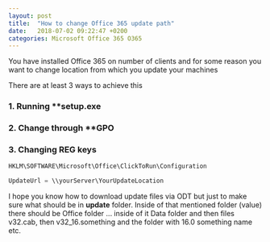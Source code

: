 ```yaml
---
layout: post
title:  "How to change Office 365 update path"
date:   2018-07-02 09:22:47 +0200
categories: Microsoft Office 365 O365
---
```


You have installed Office 365 on number of clients and for some reason you want to change location from which you update your machines

There are at least 3 ways to achieve this

### 1. Running **setup.exe

### 2. Change through **GPO

### 3. Changing REG keys

```cs
HKLM\SOFTWARE\Microsoft\Office\ClickToRun\Configuration

UpdateUrl = \\yourServer\YourUpdateLocation
```
I hope you know how to download update files via ODT but just to make sure what should be in **update** folder.
Inside of that mentioned folder (value) there should be Office folder ... inside of it Data folder and then files v32.cab, then v32_16.something and the folder with 16.0 something name etc. 